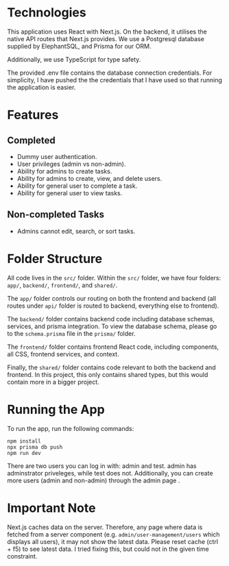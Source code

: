 # Technologies
This application uses React with Next.js. On the backend, it utilises the native API routes that Next.js provides. We use a Postgresql database supplied by ElephantSQL, and Prisma for our ORM.

Additionally, we use TypeScript for type safety.

The provided .env file contains the database connection credentials. For simplicity, I have pushed the the credentials that I have used so that running the application is easier.
# Features
## Completed
- Dummy user authentication.
- User privileges (admin vs non-admin).
- Ability for admins to create tasks.
- Ability for admins to create, view, and delete users.
- Ability for general user to complete a task.
- Ability for general user to view tasks.
## Non-completed Tasks
- Admins cannot edit, search, or sort tasks.
# Folder Structure
All code lives in the ```src/``` folder. Within the ```src/``` folder, we have four folders: ```app/```, ```backend/```, ```frontend/```, and ```shared/```. 

The ```app/``` folder controls our routing on both the frontend and backend (all routes under ```api/``` folder is routed to backend, everything else to frontend).

The ```backend/``` folder contains backend code including database schemas, services, and prisma integration. To view the database schema, please go to the ```schema.prisma``` file in the ```prisma/``` folder.

The ```frontend/``` folder contains frontend React code, including components, all CSS, frontend services, and context.

Finally, the ```shared/``` folder contains code relevant to both the backend and frontend. In this project, this only contains shared types, but this would contain more in a bigger project.
# Running the App
To run the app, run the following commands:
```
npm install
npx prisma db push
npm run dev
```
There are two users you can log in with: admin and test. admin has adminstrator priveleges, while test does not. Additionally, you can create more users (admin and non-admin) through the admin page .
# Important Note
Next.js caches data on the server. Therefore, any page where data is fetched from a server component (e.g. ```admin/user-management/users``` which displays all users), it may not show the latest data. Please reset cache (ctrl + f5) to see latest data. I tried fixing this, but could not in the given time constraint.
